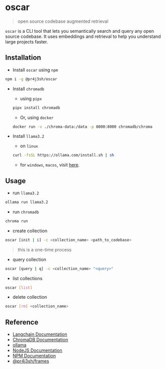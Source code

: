# oscar

> open source codebase augmented retrieval

`oscar` is a CLI tool that lets you semantically search and query any open source codebase. It uses embeddings and retrieval to help you understand large projects faster.

## Installation

- Install `oscar` using `npm`

```bash
npm i -g @pr4j3sh/oscar
```

- Install `chromadb`

  - using `pipx`

  ```bash
  pipx install chromadb
  ```

  - Or, using `docker`

  ```bash
  docker run -v ./chroma-data:/data -p 8000:8000 chromadb/chroma
  ```

- Install `llama3.2`
  - on `linux`
  ```bash
  curl -fsSL https://ollama.com/install.sh | sh
  ```
  - for `windows`, `macos`, visit [here](https://github.com/ollama/ollama?tab=readme-ov-file#ollama).

## Usage

- run `llama3.2`

```bash
ollama run llama3.2
```

- run `chromadb`

```bash
chroma run
```

- create collection

```bash
oscar [init | i] -c <collection_name> <path_to_codebase>
```

> this is a one-time process

- query collection

```bash
oscar [query | q] -c <collection_name> "<query>"
```

- list collections

```bash
oscar [list]
```

- delete collection

```bash
oscar [rm] <collection_name>
```

## Reference

- [Langchain Documentation](https://js.langchain.com/docs/introduction/)
- [ChromaDB Documentation](https://docs.trychroma.com/docs/overview/getting-started?lang=typescript)
- [ollama](https://github.com/ollama/ollama)
- [NodeJS Documentation](https://nodejs.org/en/learn/getting-started/introduction-to-nodejs)
- [NPM Documentation](https://docs.npmjs.com/)
- [@pr4j3sh/frames](https://pr4j3sh.github.io/frames/)
